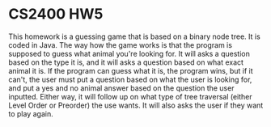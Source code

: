 # CS2400 HW5
This homework is a guessing game that is based on a binary node tree. It is coded in Java.
The way how the game works is that the program is supposed to guess what animal you're looking for. It will asks a question based on the type it is, and it will asks a question based on what exact animal it is. If the program can guess what it is, the program wins, but if it can't, the user must put a question based on what the user is looking for, and put a yes and no animal answer based on the question the user inputted. Either way, it will follow up on what type of tree traversal (either Level Order or Preorder) the use wants. It will also asks the user if they want to play again.
